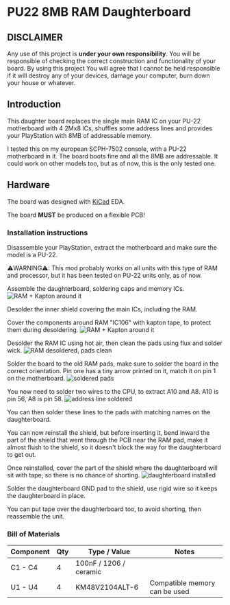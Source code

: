 # PU22 8MB RAM Daughterboard

## DISCLAIMER

Any use of this project is **under your own responsibility**.
You will be responsible of checking the correct construction and functionality of your board.
By using this project You will agree that I cannot be held responsible if it will destroy any of your devices, damage your computer, burn down your house or whatever.

## Introduction

This daughter board replaces the single main RAM IC on your PU-22 motherboard with 4 2Mx8 ICs, shuffles some address lines and provides your PlayStation with 8MB of addressable memory.

I tested this on my european SCPH-7502 console, with a PU-22 motherboard in it. The board boots fine and all the 8MB are addressable.
It could work on other models too, but as of now, this is the only tested one.

## Hardware

The board was designed with [KiCad](https://kicad.org/) EDA.

The board **MUST** be produced on a flexible PCB!

### Installation instructions

Disassemble your PlayStation, extract the motherboard and make sure the model is a PU-22.

⚠️WARNING⚠️: This mod probably works on all units with this type of RAM and processor, but it has been tested on PU-22 units only, as of now.

Assemble the daughterboard, soldering caps and memory ICs.
![RAM + Kapton around it](pics/00_daughterboard.jpg)

Desolder the inner shield covering the main ICs, including the RAM.

Cover the components around RAM "IC106" with kapton tape, to protect them during desoldering.
![RAM + Kapton around it](pics/01_install_kapton.jpg)

Desolder the RAM IC using hot air, then clean the pads using flux and solder wick.
![RAM desoldered, pads clean](pics/02_install_clean_pads.jpg)

Solder the board to the old RAM pads, make sure to solder the board in the correct orientation. Pin one has a tiny arrow printed on it, match it on pin 1 on the motherboard.
![soldered pads](pics/03_solder_board_pads.jpg)

You now need to solder two wires to the CPU, to extract A10 and A8. A10 is pin 56, A8 is pin 58.
![address line soldered](pics/04_additional_address_lines.jpg)

You can then solder these lines to the pads with matching names on the daughterboard.

You can now reinstall the shield, but before inserting it, bend inward the part of the shield that went through the PCB near the RAM pad, make it almost flush to the shield, so it doesn't block the way for the daughterboard to get out.

Once reinstalled, cover the part of the shield where the daughterboard will sit with tape, so there is no chance of shorting.
![daughterboard installed](pics/05_installed_daughterboard.jpg)

Solder the daughterboard GND pad to the shield, use rigid wire so it keeps the daughterboard in place.

You can put tape over the daughterboard too, to avoid shorting, then reassemble the unit.

### Bill of Materials

| Component         | Qty | Type / Value                   | Notes                                                    |
| ----------------- | --- | ------------------------------ | -------------------------------------------------------- |
| C1 - C4           |  4  | 100nF / 1206 / ceramic         |                                                          |
| U1 - U4           |  4  | KM48V2104ALT-6                 | Compatible memory can be used                            |